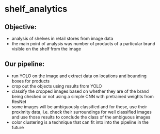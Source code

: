# shelf_analytics
## Objective:
- analysis of shelves in retail stores from image data
- the main point of analysis was number of products of a particular brand visible on the shelf from the image

## Our pipeline:
- run YOLO on the image and extract data on locations and bounding boxes for products
- crop out the objects using results from YOLO
- classify the cropped images based on whether they are of the brand being checked or not using a simple CNN with pretrained weights from ResNet
- some images will be ambiguously classified and for these, use their proximity data, i.e. check their surroundings for well classified images and use those results to conclude the class of the ambiguous images
- color clustering is a technique that can fit into into the pipeline in the future
